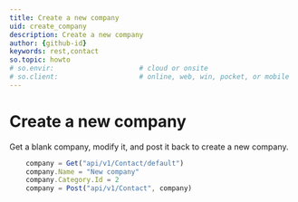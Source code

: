 ```yaml
---
title: Create a new company
uid: create_company
description: Create a new company
author: {github-id}
keywords: rest,contact
so.topic: howto
# so.envir:                     # cloud or onsite
# so.client:                    # online, web, win, pocket, or mobile
---
```


# Create a new company

Get a blank company, modify it, and post it back to create a new company.

```javascript
    company = Get("api/v1/Contact/default")
    company.Name = "New company"
    company.Category.Id = 2
    company = Post("api/v1/Contact", company)
```
